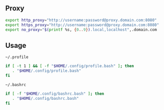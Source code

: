 ## Proxy

```bash
export http_proxy="http://username:password@proxy.domain.com:8080"
export https_proxy="http://username:password@proxy.domain.com:8080"
export no_proxy="$(printf %s, {0..9}).local,localhost",.domain.com
```

## Usage

`~/.profile`

```bash
if [ -t 1 ] && [ -f "$HOME/.config/profile.bash" ]; then
   . "$HOME/.config/profile.bash"
fi
```

`~/.bashrc`

```bash
if [ -f "$HOME/.config/bashrc.bash" ]; then
   . "$HOME/.config/bashrc.bash"
fi
```

